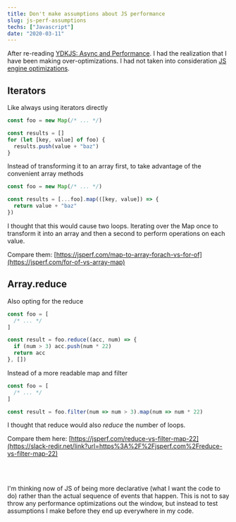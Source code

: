 ```yaml
---
title: Don't make assumptions about JS performance
slug: js-perf-assumptions
techs: ["Javascript"]
date: "2020-03-11"
---
```


After re-reading [YDKJS: Async and Performance](https://github.com/getify/You-Dont-Know-JS/tree/2nd-ed/sync-async). I had the realization that I have been making over-optimizations. I had not taken into consideration [JS engine optimizations](https://github.com/getify/You-Dont-Know-JS/blob/2nd-ed/sync-async/ch6.md#engine-optimizations).

## Iterators

Like always using iterators directly

```js
const foo = new Map(/* ... */)

const results = []
for (let [key, value] of foo) {
  results.push(value + "baz")
}
```

Instead of transforming it to an array first, to take advantage of the convenient array methods

```js
const foo = new Map(/* ... */)

const results = [...foo].map(([key, value]) => {
  return value + "baz"
})
```

I thought that this would cause two loops. Iterating over the Map once to transform it into an array and then a second to perform operations on each value.

Compare them: [https://jsperf.com/map-to-array-forach-vs-for-of](https://jsperf.com/for-of-vs-array-map)

## Array.reduce

Also opting for the reduce

```js
const foo = [
  /* ... */
]

const result = foo.reduce((acc, num) => {
  if (num > 3) acc.push(num * 22)
  return acc
}, [])
```

Instead of a more readable map and filter

```js
const foo = [
  /* ... */
]

const result = foo.filter(num => num > 3).map(num => num * 22)
```

I thought that reduce would also _reduce_ the number of loops.

Compare them here: [https://jsperf.com/reduce-vs-filter-map-22](https://slack-redir.net/link?url=https%3A%2F%2Fjsperf.com%2Freduce-vs-filter-map-22)

<br/><br/>

I'm thinking now of JS of being more declarative (what I want the code to do) rather than the actual sequence of events that happen. This is not to say throw any performance optimizations out the window, but instead to test assumptions I make before they end up everywhere in my code.
